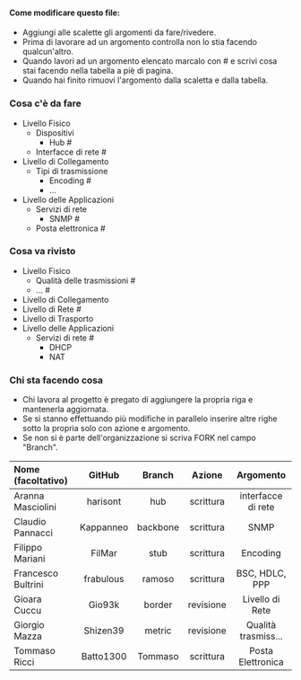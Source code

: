 #### Come modificare questo file:
+ Aggiungi alle scalette gli argomenti da fare/rivedere.
+ Prima di lavorare ad un argomento controlla non lo stia facendo qualcun'altro.
+ Quando lavori ad un argomento elencato marcalo con # e scrivi cosa stai facendo nella tabella a piè di pagina.
+ Quando hai finito rimuovi l'argomento dalla scaletta e dalla tabella.

### Cosa c'è da fare
+ Livello Fisico
  + Dispositivi
    + Hub #
  + Interfacce di rete #
+ Livello di Collegamento
  + Tipi di trasmissione
    + Encoding # 
    + ...
+ Livello delle Applicazioni
  + Servizi di rete 
    + SNMP #
  + Posta elettronica #

### Cosa va rivisto
+ Livello Fisico
  + Qualità delle trasmissioni #
  + ... #
+ Livello di Collegamento
+ Livello di Rete #
+ Livello di Trasporto
+ Livello delle Applicazioni
  + Servizi di rete #
    + DHCP
    + NAT

### Chi sta facendo cosa
+ Chi lavora al progetto è pregato di aggiungere la propria riga e mantenerla aggiornata.
+ Se si stanno effettuando più modifiche in parallelo inserire altre righe sotto la propria solo con azione e argomento.
+ Se non si è parte dell'organizzazione si scriva FORK nel campo "Branch".

| Nome (facoltativo) | GitHub       | Branch   | Azione    | Argomento          |
|:-------------------|:------------:|:--------:|:---------:|:------------------:|
| Aranna Masciolini  | harisont     | hub      | scrittura | interfacce di rete |
| Claudio Pannacci   | Kappanneo    | backbone | scrittura | SNMP               |
| Filippo Mariani    | FilMar       | stub     | scrittura | Encoding           |
| Francesco Bultrini | frabulous    | ramoso   | scrittura | BSC, HDLC, PPP     |
| Gioara Cuccu       | Gio93k       | border   | revisione | Livello di Rete    |
| Giorgio Mazza      | Shizen39     | metric   | revisione | Qualità trasmiss...|
| Tommaso Ricci      | Batto1300    | Tommaso  | scrittura | Posta Elettronica  |
